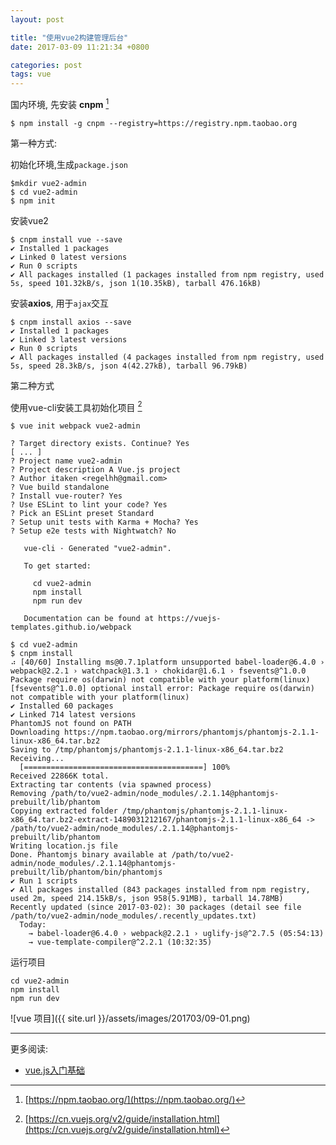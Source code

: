 ```yaml
---
layout: post

title: "使用vue2构建管理后台"
date: 2017-03-09 11:21:34 +0800

categories: post
tags: vue
---
```


国内环境, 先安装 **cnpm** [^1]
```shell
$ npm install -g cnpm --registry=https://registry.npm.taobao.org
```
第一种方式:

初始化环境,生成`package.json`
```shell
$mkdir vue2-admin
$ cd vue2-admin
$ npm init
```
安装vue2
```shell
$ cnpm install vue --save
✔ Installed 1 packages
✔ Linked 0 latest versions
✔ Run 0 scripts
✔ All packages installed (1 packages installed from npm registry, used 5s, speed 101.32kB/s, json 1(10.35kB), tarball 476.16kB)
```
安装**axios**, 用于`ajax`交互
```
$ cnpm install axios --save
✔ Installed 1 packages
✔ Linked 3 latest versions
✔ Run 0 scripts
✔ All packages installed (4 packages installed from npm registry, used 5s, speed 28.3kB/s, json 4(42.27kB), tarball 96.79kB)
```


第二种方式

使用vue-cli安装工具初始化项目 [^2]
```shell
$ vue init webpack vue2-admin

? Target directory exists. Continue? Yes
[ ... ]
? Project name vue2-admin
? Project description A Vue.js project
? Author itaken <regelhh@gmail.com>
? Vue build standalone
? Install vue-router? Yes
? Use ESLint to lint your code? Yes
? Pick an ESLint preset Standard
? Setup unit tests with Karma + Mocha? Yes
? Setup e2e tests with Nightwatch? No

   vue-cli · Generated "vue2-admin".

   To get started:

     cd vue2-admin
     npm install
     npm run dev

   Documentation can be found at https://vuejs-templates.github.io/webpack

$ cd vue2-admin
$ cnpm install
⠴ [40/60] Installing ms@0.7.1platform unsupported babel-loader@6.4.0 › webpack@2.2.1 › watchpack@1.3.1 › chokidar@1.6.1 › fsevents@^1.0.0 Package require os(darwin) not compatible with your platform(linux)
[fsevents@^1.0.0] optional install error: Package require os(darwin) not compatible with your platform(linux)
✔ Installed 60 packages
✔ Linked 714 latest versions
PhantomJS not found on PATH
Downloading https://npm.taobao.org/mirrors/phantomjs/phantomjs-2.1.1-linux-x86_64.tar.bz2
Saving to /tmp/phantomjs/phantomjs-2.1.1-linux-x86_64.tar.bz2
Receiving...
  [========================================] 100%
Received 22866K total.
Extracting tar contents (via spawned process)
Removing /path/to/vue2-admin/node_modules/.2.1.14@phantomjs-prebuilt/lib/phantom
Copying extracted folder /tmp/phantomjs/phantomjs-2.1.1-linux-x86_64.tar.bz2-extract-1489031212167/phantomjs-2.1.1-linux-x86_64 -> /path/to/vue2-admin/node_modules/.2.1.14@phantomjs-prebuilt/lib/phantom
Writing location.js file
Done. Phantomjs binary available at /path/to/vue2-admin/node_modules/.2.1.14@phantomjs-prebuilt/lib/phantom/bin/phantomjs
✔ Run 1 scripts
✔ All packages installed (843 packages installed from npm registry, used 2m, speed 214.15kB/s, json 958(5.91MB), tarball 14.78MB)
Recently updated (since 2017-03-02): 30 packages (detail see file /path/to/vue2-admin/node_modules/.recently_updates.txt)
  Today:
    → babel-loader@6.4.0 › webpack@2.2.1 › uglify-js@^2.7.5 (05:54:13)
    → vue-template-compiler@^2.2.1 (10:32:35)
```
运行项目
```shell
cd vue2-admin
npm install
npm run dev
```
![vue 项目]({{ site.url }}/assets/images/201703/09-01.png)

---
更多阅读:
- [vue.js入门基础](http://www.imooc.com/learn/694)

[^1]: [https://npm.taobao.org/](https://npm.taobao.org/)
[^2]: [https://cn.vuejs.org/v2/guide/installation.html](https://cn.vuejs.org/v2/guide/installation.html)
